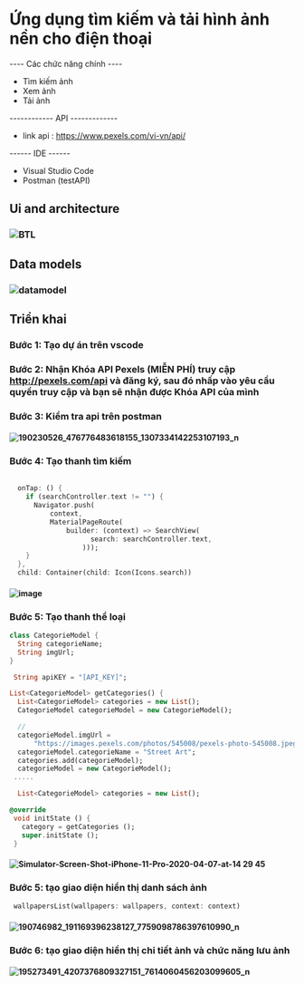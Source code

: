 # Ứng dụng tìm kiếm và tải hình ảnh nền cho điện thoại

---- Các chức năng chính ----

- Tìm kiếm ảnh
- Xem ảnh
- Tải ảnh

------------ API -------------
- link api : https://www.pexels.com/vi-vn/api/

------ IDE ------

- Visual Studio Code
- Postman (testAPI)

## Ui and architecture
### ![BTL](https://user-images.githubusercontent.com/55725396/121274118-ff412680-c8f3-11eb-93a5-5d40f73b5a5a.png)
## Data models
### ![datamodel](https://user-images.githubusercontent.com/55725396/121277738-70380c80-c8fb-11eb-9c87-3fb215820476.png)
## Triển khai
### Bước 1: Tạo dự án trên vscode
### Bước 2: Nhận Khóa API Pexels (MIỄN PHÍ) truy cập http://pexels.com/api và đăng ký, sau đó nhấp vào yêu cầu quyền truy cập và bạn sẽ nhận được Khóa API của mình
### Bước 3: Kiểm tra api trên postman
#### ![190230526_476776483618155_1307334142253107193_n](https://user-images.githubusercontent.com/55725396/121245120-db68eb00-c8c9-11eb-983b-2a4d3cfa3cb7.png)
### Bước 4: Tạo thanh tìm kiếm 
``` dart
 
  onTap: () {
    if (searchController.text != "") {
      Navigator.push(
          context,
          MaterialPageRoute(
              builder: (context) => SearchView(
                    search: searchController.text,
                  )));
    }
  },
  child: Container(child: Icon(Icons.search))
 ```
#### ![image](https://user-images.githubusercontent.com/55725396/121246001-db1d1f80-c8ca-11eb-8015-9eda8d8dff81.png)
### Bước 5: Tạo thanh thể loại
``` dart
class CategorieModel {
  String categorieName;
  String imgUrl;
}
```
``` dart
 String apiKEY = "[API_KEY]";

List<CategorieModel> getCategories() {
  List<CategorieModel> categories = new List();
  CategorieModel categorieModel = new CategorieModel();

  //
  categorieModel.imgUrl =
      "https://images.pexels.com/photos/545008/pexels-photo-545008.jpeg?auto=compress&cs=tinysrgb&dpr=2&w=500";
  categorieModel.categorieName = "Street Art";
  categories.add(categorieModel);
  categorieModel = new CategorieModel();
 .....
 ```
 ``` dart
   List<CategorieModel> categories = new List();
 ```
 ``` dart
@override 
  void initState () { 
    category = getCategories (); 
    super.initState (); 
  }
```

#### ![Simulator-Screen-Shot-iPhone-11-Pro-2020-04-07-at-14 29 45](https://user-images.githubusercontent.com/55725396/121246654-99d93f80-c8cb-11eb-97ed-3bbaef387967.png)
### Bước 5: tạo giao diện hiển thị danh sách ảnh
``` dart 
 wallpapersList(wallpapers: wallpapers, context: context)
```

#### ![190746982_191169396238127_7759098786397610990_n](https://user-images.githubusercontent.com/55725396/121247151-19ffa500-c8cc-11eb-8dc2-9f39c76f7ec6.png)
###  Bước 6: tạo giao diện hiển thị chi tiết ảnh và chức năng lưu ảnh
#### ![195273491_4207376809327151_7614060456203099605_n](https://user-images.githubusercontent.com/55725396/121247211-2b48b180-c8cc-11eb-87df-b9832b41e3ce.png)
 



